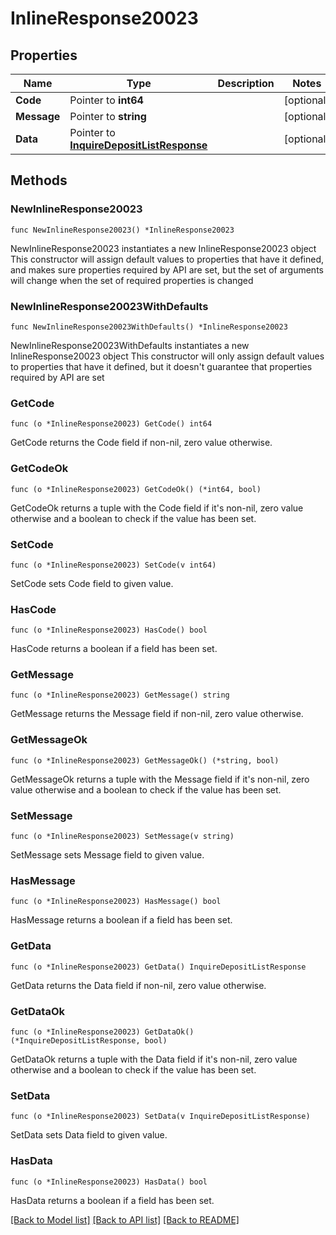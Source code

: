 # InlineResponse20023

## Properties

Name | Type | Description | Notes
------------ | ------------- | ------------- | -------------
**Code** | Pointer to **int64** |  | [optional] 
**Message** | Pointer to **string** |  | [optional] 
**Data** | Pointer to [**InquireDepositListResponse**](InquireDepositListResponse.md) |  | [optional] 

## Methods

### NewInlineResponse20023

`func NewInlineResponse20023() *InlineResponse20023`

NewInlineResponse20023 instantiates a new InlineResponse20023 object
This constructor will assign default values to properties that have it defined,
and makes sure properties required by API are set, but the set of arguments
will change when the set of required properties is changed

### NewInlineResponse20023WithDefaults

`func NewInlineResponse20023WithDefaults() *InlineResponse20023`

NewInlineResponse20023WithDefaults instantiates a new InlineResponse20023 object
This constructor will only assign default values to properties that have it defined,
but it doesn't guarantee that properties required by API are set

### GetCode

`func (o *InlineResponse20023) GetCode() int64`

GetCode returns the Code field if non-nil, zero value otherwise.

### GetCodeOk

`func (o *InlineResponse20023) GetCodeOk() (*int64, bool)`

GetCodeOk returns a tuple with the Code field if it's non-nil, zero value otherwise
and a boolean to check if the value has been set.

### SetCode

`func (o *InlineResponse20023) SetCode(v int64)`

SetCode sets Code field to given value.

### HasCode

`func (o *InlineResponse20023) HasCode() bool`

HasCode returns a boolean if a field has been set.

### GetMessage

`func (o *InlineResponse20023) GetMessage() string`

GetMessage returns the Message field if non-nil, zero value otherwise.

### GetMessageOk

`func (o *InlineResponse20023) GetMessageOk() (*string, bool)`

GetMessageOk returns a tuple with the Message field if it's non-nil, zero value otherwise
and a boolean to check if the value has been set.

### SetMessage

`func (o *InlineResponse20023) SetMessage(v string)`

SetMessage sets Message field to given value.

### HasMessage

`func (o *InlineResponse20023) HasMessage() bool`

HasMessage returns a boolean if a field has been set.

### GetData

`func (o *InlineResponse20023) GetData() InquireDepositListResponse`

GetData returns the Data field if non-nil, zero value otherwise.

### GetDataOk

`func (o *InlineResponse20023) GetDataOk() (*InquireDepositListResponse, bool)`

GetDataOk returns a tuple with the Data field if it's non-nil, zero value otherwise
and a boolean to check if the value has been set.

### SetData

`func (o *InlineResponse20023) SetData(v InquireDepositListResponse)`

SetData sets Data field to given value.

### HasData

`func (o *InlineResponse20023) HasData() bool`

HasData returns a boolean if a field has been set.


[[Back to Model list]](../README.md#documentation-for-models) [[Back to API list]](../README.md#documentation-for-api-endpoints) [[Back to README]](../README.md)


